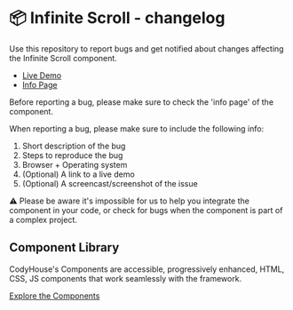 # 📦 Infinite Scroll - changelog

Use this repository to report bugs and get notified about changes affecting the Infinite Scroll component.

- [Live Demo](https://codyhouse.co/ds/components/app/infinite-scroll)
- [Info Page](https://codyhouse.co/ds/components/info/infinite-scroll)

Before reporting a bug, please make sure to check the 'info page' of the component. 

When reporting a bug, please make sure to include the following info:

1. Short description of the bug
2. Steps to reproduce the bug
3. Browser + Operating system
4. (Optional) A link to a live demo
5. (Optional) A screencast/screenshot of the issue

⚠️ Please be aware it's impossible for us to help you integrate the component in your code, or check for bugs when the component is part of a complex project.

## Component Library

CodyHouse's Components are accessible, progressively enhanced, HTML, CSS, JS components that work seamlessly with the framework.

[Explore the Components](https://codyhouse.co/ds/components)
